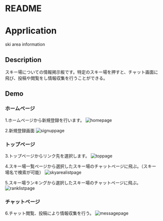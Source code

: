 # README

# Apprlication
ski area information

## Description
スキー場についての情報掲示板です。特定のスキー場を押すと、チャット画面に飛び、投稿や閲覧をし情報収集を行うことができる。


## Demo

### ホームページ
1.ホームページから新規登録を行います。
![homepage](https://user-images.githubusercontent.com/56856857/71333627-08aec580-257e-11ea-9648-aae968bff4c3.png)

2.新規登録画面
![signuppage](https://user-images.githubusercontent.com/56856857/71349561-aa500a00-25b2-11ea-82a0-a88959cfad70.png)

### トップページ
3.トップページからリンク先を選択します。
![toppage](https://user-images.githubusercontent.com/56856857/71332245-d2227c00-2578-11ea-8f70-2fc8eb4837fa.png)

4.スキー場一覧ページから選択したスキー場のチャットページに飛ぶ。（スキー場名で検索が可能）
![skyarealistpage](https://user-images.githubusercontent.com/56856857/71332677-6c36f400-257a-11ea-80b5-be4a6846624d.png)

5.スキー場ランキングから選択したスキー場のチャットページに飛ぶ。
![ranklistpage](https://user-images.githubusercontent.com/56856857/71350077-cc965780-25b3-11ea-8f82-b64ad5fe6424.png)

### チャットページ
6.チャット閲覧、投稿により情報収集を行う。
![messagepage](https://user-images.githubusercontent.com/56856857/71350532-d4a2c700-25b4-11ea-9b61-69bbde2134db.png)